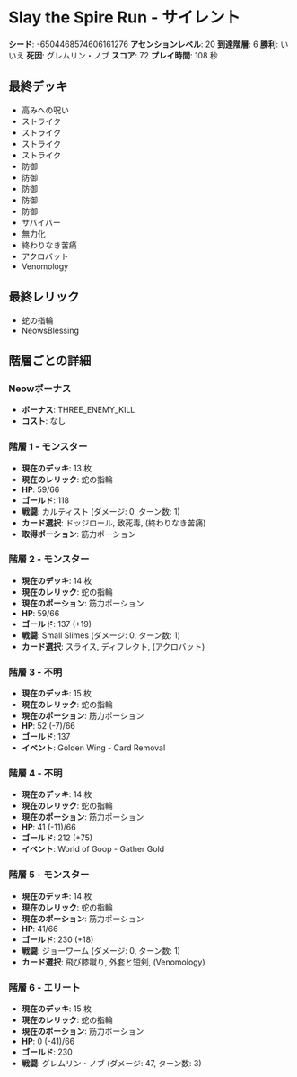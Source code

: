 # Slay the Spire Run - サイレント

**シード**: -6504468574606161276
**アセンションレベル**: 20
**到達階層**: 6
**勝利**: いいえ
**死因**: グレムリン・ノブ
**スコア**: 72
**プレイ時間**: 108 秒

## 最終デッキ
- 高みへの呪い
- ストライク
- ストライク
- ストライク
- ストライク
- 防御
- 防御
- 防御
- 防御
- 防御
- サバイバー
- 無力化
- 終わりなき苦痛
- アクロバット
- Venomology

## 最終レリック
- 蛇の指輪
- NeowsBlessing

## 階層ごとの詳細

### Neowボーナス
- **ボーナス**: THREE_ENEMY_KILL
- **コスト**: なし

### 階層 1 - モンスター
- **現在のデッキ**: 13 枚
- **現在のレリック**: 蛇の指輪
- **HP**: 59/66
- **ゴールド**: 118
- **戦闘**: カルティスト (ダメージ: 0, ターン数: 1)
- **カード選択**: ドッジロール, 致死毒, (終わりなき苦痛)
- **取得ポーション**: 筋力ポーション

### 階層 2 - モンスター
- **現在のデッキ**: 14 枚
- **現在のレリック**: 蛇の指輪
- **現在のポーション**: 筋力ポーション
- **HP**: 59/66
- **ゴールド**: 137 (+19)
- **戦闘**: Small Slimes (ダメージ: 0, ターン数: 1)
- **カード選択**: スライス, ディフレクト, (アクロバット)

### 階層 3 - 不明
- **現在のデッキ**: 15 枚
- **現在のレリック**: 蛇の指輪
- **現在のポーション**: 筋力ポーション
- **HP**: 52 (-7)/66
- **ゴールド**: 137
- **イベント**: Golden Wing - Card Removal

### 階層 4 - 不明
- **現在のデッキ**: 14 枚
- **現在のレリック**: 蛇の指輪
- **現在のポーション**: 筋力ポーション
- **HP**: 41 (-11)/66
- **ゴールド**: 212 (+75)
- **イベント**: World of Goop - Gather Gold

### 階層 5 - モンスター
- **現在のデッキ**: 14 枚
- **現在のレリック**: 蛇の指輪
- **現在のポーション**: 筋力ポーション
- **HP**: 41/66
- **ゴールド**: 230 (+18)
- **戦闘**: ジョーワーム (ダメージ: 0, ターン数: 1)
- **カード選択**: 飛び膝蹴り, 外套と短剣, (Venomology)

### 階層 6 - エリート
- **現在のデッキ**: 15 枚
- **現在のレリック**: 蛇の指輪
- **現在のポーション**: 筋力ポーション
- **HP**: 0 (-41)/66
- **ゴールド**: 230
- **戦闘**: グレムリン・ノブ (ダメージ: 47, ターン数: 3)
